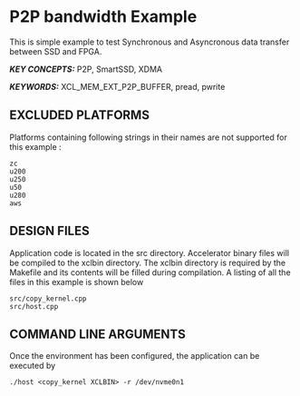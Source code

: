 P2P bandwidth Example
======================

This is simple example to test Synchronous and Asyncronous data transfer between SSD and FPGA.

***KEY CONCEPTS:*** P2P, SmartSSD, XDMA

***KEYWORDS:*** XCL_MEM_EXT_P2P_BUFFER, pread, pwrite

## EXCLUDED PLATFORMS
Platforms containing following strings in their names are not supported for this example :
```
zc
u200
u250
u50
u280
aws
```

##  DESIGN FILES
Application code is located in the src directory. Accelerator binary files will be compiled to the xclbin directory. The xclbin directory is required by the Makefile and its contents will be filled during compilation. A listing of all the files in this example is shown below

```
src/copy_kernel.cpp
src/host.cpp
```

##  COMMAND LINE ARGUMENTS
Once the environment has been configured, the application can be executed by
```
./host <copy_kernel XCLBIN> -r /dev/nvme0n1
```


